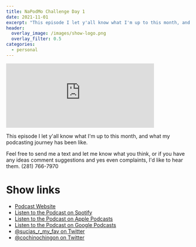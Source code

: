 ```yaml
---
title: NaPodMo Challenge Day 1
date: 2021-11-01
excerpt: "This episode I let y'all know what I'm up to this month, and what my podcasting journey has been like"
header:
  overlay_image: /images/show-logo.png
  overlay_filter: 0.5
categories: 
  - personal
---
```


<iframe src='https://embed.podcasts.apple.com/us/podcast/napodmo-challenge-day-1/id1548173787?i=1000540351088&amp;theme=dark' width='80%' height='175' frameborder='0' allowtransparency='true' allow='encrypted-media'></iframe>

This episode I let y'all know what I'm up to this month, and what my podcasting journey has been like.

Feel free to send me a text and let me know what you think, or if you have any ideas comment suggestions and yes even complaints, I'd like to hear them. (281) 766-7970

# Show links

* <i class='fas fa-link'></i> [Podcast Website](https://sucias.xyz)
* <i class='fab fa-spotify'></i> [Listen to the Podcast on Spotify](https://open.spotify.com/show/3XjoipCU3QzeIaQAAQpBdW)
* <i class='fas fa-podcast'></i> [Listen to the Podcast on Apple Podcasts](https://podcasts.apple.com/us/podcast/sucias-are-my-favorite/id1548173787)
* <i class='fab fa-google-play'></i> [Listen to the Podcast on Google Podcasts](https://podcasts.google.com/feed/aHR0cHM6Ly9hbmNob3IuZm0vcy80MjI0YzYzYy9wb2RjYXN0L3Jzcw==)
* <i class='fab fa-twitter'></i> [@sucias_r_my_fav on Twitter](https://twitter.com/sucias_r_my_fav)
* <i class='fab fa-twitter'></i> [@cochinochingon on Twitter](https://twitter.com/cochinochingon)
